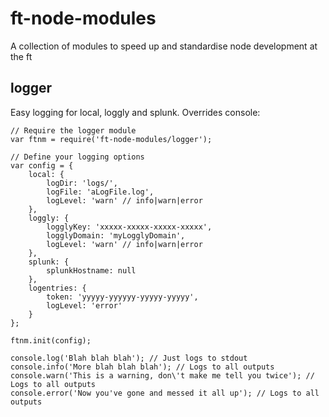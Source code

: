 ft-node-modules
============

A collection of modules to speed up and standardise node development at the ft

logger
----
Easy logging for local, loggly and splunk. Overrides console:

    // Require the logger module
    var ftnm = require('ft-node-modules/logger');
    
    // Define your logging options
    var config = {
        local: {
            logDir: 'logs/',
            logFile: 'aLogFile.log',
            logLevel: 'warn' // info|warn|error
        },
        loggly: {
            logglyKey: 'xxxxx-xxxxx-xxxxx-xxxxx',
            logglyDomain: 'myLogglyDomain',
            logLevel: 'warn' // info|warn|error
        },
        splunk: {
            splunkHostname: null
        },
	    logentries: {
			token: 'yyyyy-yyyyyy-yyyyy-yyyyy',
			logLevel: 'error'
	    }
    };
    
    ftnm.init(config);
    
    console.log('Blah blah blah'); // Just logs to stdout
    console.info('More blah blah blah'); // Logs to all outputs
    console.warn('This is a warning, don\'t make me tell you twice'); // Logs to all outputs
    console.error('Now you've gone and messed it all up'); // Logs to all outputs